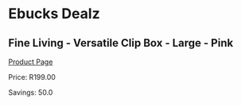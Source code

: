 
# Ebucks Dealz
## Fine Living - Versatile Clip Box - Large - Pink
[Product Page](https://www.ebucks.com/web/shop/productSelected.do?prodId=1058664256&catId=714962196)

Price: R199.00

Savings: 50.0


	